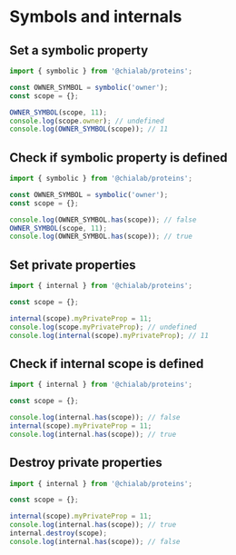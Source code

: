 # Symbols and internals

## Set a symbolic property

```js
import { symbolic } from '@chialab/proteins';

const OWNER_SYMBOL = symbolic('owner');
const scope = {};

OWNER_SYMBOL(scope, 11);
console.log(scope.owner); // undefined
console.log(OWNER_SYMBOL(scope)); // 11
```

## Check if symbolic property is defined

```js
import { symbolic } from '@chialab/proteins';

const OWNER_SYMBOL = symbolic('owner');
const scope = {};

console.log(OWNER_SYMBOL.has(scope)); // false
OWNER_SYMBOL(scope, 11);
console.log(OWNER_SYMBOL.has(scope)); // true
```

## Set private properties

```js
import { internal } from '@chialab/proteins';

const scope = {};

internal(scope).myPrivateProp = 11;
console.log(scope.myPrivateProp); // undefined
console.log(internal(scope).myPrivateProp); // 11
```

## Check if internal scope is defined

```js
import { internal } from '@chialab/proteins';

const scope = {};

console.log(internal.has(scope)); // false
internal(scope).myPrivateProp = 11;
console.log(internal.has(scope)); // true
```

## Destroy private properties

```js
import { internal } from '@chialab/proteins';

const scope = {};

internal(scope).myPrivateProp = 11;
console.log(internal.has(scope)); // true
internal.destroy(scope);
console.log(internal.has(scope)); // false
```
